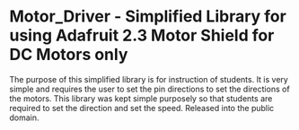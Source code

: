 # Motor_Driver - Simplified Library for using Adafruit 2.3 Motor Shield for DC Motors only

   The purpose of this simplified library is for instruction of students.  It is very simple and requires the
   user to set the pin directions to set the directions of the motors.  This library was kept simple
   purposely so that students are required to set the direction and set the speed.
   Released into the public domain.
